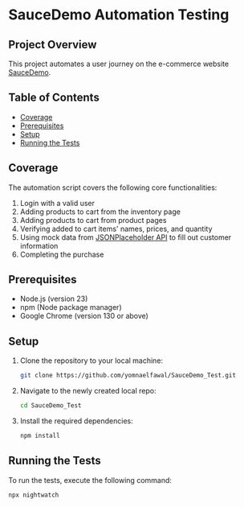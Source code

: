 # SauceDemo Automation Testing

## Project Overview

This project automates a user journey on the e-commerce website [SauceDemo](https://www.saucedemo.com/).

## Table of Contents

- [Coverage](#coverage)
- [Prerequisites](#prerequisites)
- [Setup](#setup)
- [Running the Tests](#running-the-tests)

## Coverage

The automation script covers the following core functionalities:

1. Login with a valid user
2. Adding products to cart from the inventory page
3. Adding products to cart from product pages
4. Verifying added to cart items' names, prices, and quantity
5. Using mock data from [JSONPlaceholder API](https://jsonplaceholder.typicode.com) to fill out customer information
6. Completing the purchase

## Prerequisites

- Node.js (version 23)
- npm (Node package manager)
- Google Chrome (version 130 or above)

## Setup

1. Clone the repository to your local machine:

    ```bash
    git clone https://github.com/yomnaelfawal/SauceDemo_Test.git
    ```
2. Navigate to the newly created local repo:
   ```bash
   cd SauceDemo_Test
   ```
3. Install the required dependencies:

    ```bash
    npm install
    ```

## Running the Tests

To run the tests, execute the following command:

```bash
npx nightwatch
```



 

